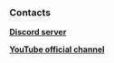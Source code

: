 ### Contacts

**[Discord server](https://discord.gg/yVYkaean)**

**[YouTube official channel](https://www.youtube.com/channel/UCVn2ngzT4PaQzaCH2puZWrg)** 

